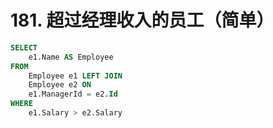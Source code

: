 # 181. 超过经理收入的员工（简单）

```sql
SELECT 
    e1.Name AS Employee
FROM 
    Employee e1 LEFT JOIN
    Employee e2 ON
    e1.ManagerId = e2.Id
WHERE 
    e1.Salary > e2.Salary
```

